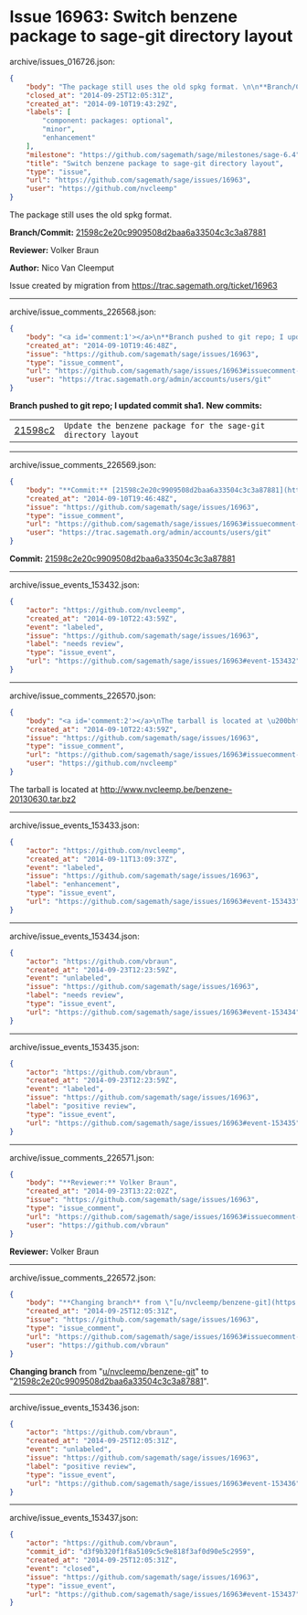 # Issue 16963: Switch benzene package to sage-git directory layout

archive/issues_016726.json:
```json
{
    "body": "The package still uses the old spkg format. \n\n**Branch/Commit:** [21598c2e20c9909508d2baa6a33504c3c3a87881](https://github.com/sagemath/sagetrac-mirror/commit/21598c2e20c9909508d2baa6a33504c3c3a87881)\n\n**Reviewer:** Volker Braun\n\n**Author:** Nico Van Cleemput\n\nIssue created by migration from https://trac.sagemath.org/ticket/16963\n\n",
    "closed_at": "2014-09-25T12:05:31Z",
    "created_at": "2014-09-10T19:43:29Z",
    "labels": [
        "component: packages: optional",
        "minor",
        "enhancement"
    ],
    "milestone": "https://github.com/sagemath/sage/milestones/sage-6.4",
    "title": "Switch benzene package to sage-git directory layout",
    "type": "issue",
    "url": "https://github.com/sagemath/sage/issues/16963",
    "user": "https://github.com/nvcleemp"
}
```
The package still uses the old spkg format. 

**Branch/Commit:** [21598c2e20c9909508d2baa6a33504c3c3a87881](https://github.com/sagemath/sagetrac-mirror/commit/21598c2e20c9909508d2baa6a33504c3c3a87881)

**Reviewer:** Volker Braun

**Author:** Nico Van Cleemput

Issue created by migration from https://trac.sagemath.org/ticket/16963





---

archive/issue_comments_226568.json:
```json
{
    "body": "<a id='comment:1'></a>\n**Branch pushed to git repo; I updated commit sha1.** **New commits:**\n<table><tr><td><a href=\"https://github.com/sagemath/sagetrac-mirror/commit/21598c2e20c9909508d2baa6a33504c3c3a87881\">21598c2</a></td><td><code>Update the benzene package for the sage-git directory layout</code></td></tr></table>\n",
    "created_at": "2014-09-10T19:46:48Z",
    "issue": "https://github.com/sagemath/sage/issues/16963",
    "type": "issue_comment",
    "url": "https://github.com/sagemath/sage/issues/16963#issuecomment-226568",
    "user": "https://trac.sagemath.org/admin/accounts/users/git"
}
```

<a id='comment:1'></a>
**Branch pushed to git repo; I updated commit sha1.** **New commits:**
<table><tr><td><a href="https://github.com/sagemath/sagetrac-mirror/commit/21598c2e20c9909508d2baa6a33504c3c3a87881">21598c2</a></td><td><code>Update the benzene package for the sage-git directory layout</code></td></tr></table>




---

archive/issue_comments_226569.json:
```json
{
    "body": "**Commit:** [21598c2e20c9909508d2baa6a33504c3c3a87881](https://github.com/sagemath/sagetrac-mirror/commit/21598c2e20c9909508d2baa6a33504c3c3a87881)",
    "created_at": "2014-09-10T19:46:48Z",
    "issue": "https://github.com/sagemath/sage/issues/16963",
    "type": "issue_comment",
    "url": "https://github.com/sagemath/sage/issues/16963#issuecomment-226569",
    "user": "https://trac.sagemath.org/admin/accounts/users/git"
}
```

**Commit:** [21598c2e20c9909508d2baa6a33504c3c3a87881](https://github.com/sagemath/sagetrac-mirror/commit/21598c2e20c9909508d2baa6a33504c3c3a87881)



---

archive/issue_events_153432.json:
```json
{
    "actor": "https://github.com/nvcleemp",
    "created_at": "2014-09-10T22:43:59Z",
    "event": "labeled",
    "issue": "https://github.com/sagemath/sage/issues/16963",
    "label": "needs review",
    "type": "issue_event",
    "url": "https://github.com/sagemath/sage/issues/16963#event-153432"
}
```



---

archive/issue_comments_226570.json:
```json
{
    "body": "<a id='comment:2'></a>\nThe tarball is located at \u200bhttp://www.nvcleemp.be/benzene-20130630.tar.bz2",
    "created_at": "2014-09-10T22:43:59Z",
    "issue": "https://github.com/sagemath/sage/issues/16963",
    "type": "issue_comment",
    "url": "https://github.com/sagemath/sage/issues/16963#issuecomment-226570",
    "user": "https://github.com/nvcleemp"
}
```

<a id='comment:2'></a>
The tarball is located at ​http://www.nvcleemp.be/benzene-20130630.tar.bz2



---

archive/issue_events_153433.json:
```json
{
    "actor": "https://github.com/nvcleemp",
    "created_at": "2014-09-11T13:09:37Z",
    "event": "labeled",
    "issue": "https://github.com/sagemath/sage/issues/16963",
    "label": "enhancement",
    "type": "issue_event",
    "url": "https://github.com/sagemath/sage/issues/16963#event-153433"
}
```



---

archive/issue_events_153434.json:
```json
{
    "actor": "https://github.com/vbraun",
    "created_at": "2014-09-23T12:23:59Z",
    "event": "unlabeled",
    "issue": "https://github.com/sagemath/sage/issues/16963",
    "label": "needs review",
    "type": "issue_event",
    "url": "https://github.com/sagemath/sage/issues/16963#event-153434"
}
```



---

archive/issue_events_153435.json:
```json
{
    "actor": "https://github.com/vbraun",
    "created_at": "2014-09-23T12:23:59Z",
    "event": "labeled",
    "issue": "https://github.com/sagemath/sage/issues/16963",
    "label": "positive review",
    "type": "issue_event",
    "url": "https://github.com/sagemath/sage/issues/16963#event-153435"
}
```



---

archive/issue_comments_226571.json:
```json
{
    "body": "**Reviewer:** Volker Braun",
    "created_at": "2014-09-23T13:22:02Z",
    "issue": "https://github.com/sagemath/sage/issues/16963",
    "type": "issue_comment",
    "url": "https://github.com/sagemath/sage/issues/16963#issuecomment-226571",
    "user": "https://github.com/vbraun"
}
```

**Reviewer:** Volker Braun



---

archive/issue_comments_226572.json:
```json
{
    "body": "**Changing branch** from \"[u/nvcleemp/benzene-git](https://github.com/sagemath/sagetrac-mirror/tree/u/nvcleemp/benzene-git)\" to \"[21598c2e20c9909508d2baa6a33504c3c3a87881](https://github.com/sagemath/sagetrac-mirror/commit/21598c2e20c9909508d2baa6a33504c3c3a87881)\".",
    "created_at": "2014-09-25T12:05:31Z",
    "issue": "https://github.com/sagemath/sage/issues/16963",
    "type": "issue_comment",
    "url": "https://github.com/sagemath/sage/issues/16963#issuecomment-226572",
    "user": "https://github.com/vbraun"
}
```

**Changing branch** from "[u/nvcleemp/benzene-git](https://github.com/sagemath/sagetrac-mirror/tree/u/nvcleemp/benzene-git)" to "[21598c2e20c9909508d2baa6a33504c3c3a87881](https://github.com/sagemath/sagetrac-mirror/commit/21598c2e20c9909508d2baa6a33504c3c3a87881)".



---

archive/issue_events_153436.json:
```json
{
    "actor": "https://github.com/vbraun",
    "created_at": "2014-09-25T12:05:31Z",
    "event": "unlabeled",
    "issue": "https://github.com/sagemath/sage/issues/16963",
    "label": "positive review",
    "type": "issue_event",
    "url": "https://github.com/sagemath/sage/issues/16963#event-153436"
}
```



---

archive/issue_events_153437.json:
```json
{
    "actor": "https://github.com/vbraun",
    "commit_id": "d3f9b320f1f8a5109c5c9e818f3af0d90e5c2959",
    "created_at": "2014-09-25T12:05:31Z",
    "event": "closed",
    "issue": "https://github.com/sagemath/sage/issues/16963",
    "type": "issue_event",
    "url": "https://github.com/sagemath/sage/issues/16963#event-153437"
}
```
